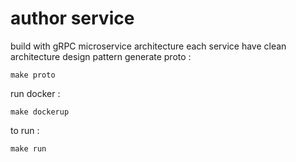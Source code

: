 # author service 
build with gRPC microservice architecture each service have clean architecture design pattern
generate proto : 
```
make proto
```
run docker : 
```
make dockerup
```
to run : 
```
make run
```
